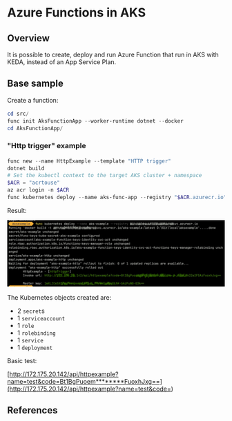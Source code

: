 # Azure Functions in AKS

## Overview

It is possible to create, deploy and run Azure Function that run in AKS with KEDA, instead of an App Service Plan.

## Base sample

Create a function:

```powershell
cd src/
func init AksFunctionApp --worker-runtime dotnet --docker
cd AksFunctionApp/
```

### "Http trigger" example

```powershell
func new --name HttpExample --template "HTTP trigger"
dotnet build
# Set the kubectl context to the target AKS cluster + namespace
$ACR = "acrtouse"
az acr login -n $ACR
func kubernetes deploy --name aks-func-app --registry "$ACR.azurecr.io"
```

Result:

![output](./img/deploy-output.jpg)

The Kubernetes objects created are:

- 2 `secret`s
- 1 `serviceaccount`
- 1 `role`
- 1 `rolebinding`
- 1 `service`
- 1 `deployment`

Basic test:

[http://172.175.20.142/api/httpexample?name=test&code=Bt1BgPuoem********FuoxhJxg==](http://172.175.20.142/api/httpexample?name=test&code=<API key>)

## References
